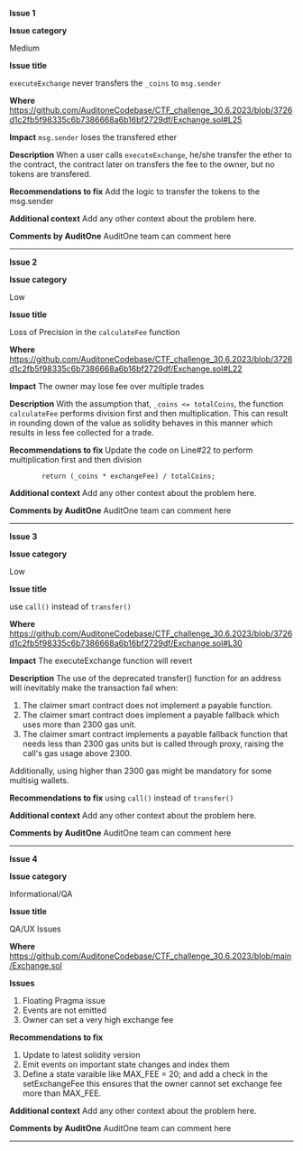 **Issue 1**

**Issue category**

Medium

**Issue title**

`executeExchange` never transfers the `_coins` to `msg.sender`

**Where**
https://github.com/AuditoneCodebase/CTF_challenge_30.6.2023/blob/3726d1c2fb5f98335c6b7386668a6b16bf2729df/Exchange.sol#L25

**Impact**
`msg.sender` loses the transfered ether

**Description**
When a user calls `executeExchange`, he/she transfer the ether to the contract, the contract later on transfers the fee to the owner, but no tokens are transfered.

**Recommendations to fix**
Add the logic to transfer the tokens to the msg.sender

**Additional context**
Add any other context about the problem here.

**Comments by AuditOne**
AuditOne team can comment here

---
**Issue 2**

**Issue category**

Low

**Issue title**

Loss of Precision in the `calculateFee` function 

**Where**
https://github.com/AuditoneCodebase/CTF_challenge_30.6.2023/blob/3726d1c2fb5f98335c6b7386668a6b16bf2729df/Exchange.sol#L22

**Impact**
The owner may lose fee over multiple trades

**Description**
With the assumption that, `_coins <= totalCoins`, the function `calculateFee` performs division first and then multiplication.
This can result in rounding down of the value as solidity behaves in this manner which results in less fee collected for a trade.

**Recommendations to fix**
Update the code on Line#22 to perform multiplication first and then division

```
        return (_coins * exchangeFee) / totalCoins;
```

**Additional context**
Add any other context about the problem here.

**Comments by AuditOne**
AuditOne team can comment here

---
**Issue 3**

**Issue category**

Low

**Issue title**

use `call()` instead of `transfer()`

**Where**
https://github.com/AuditoneCodebase/CTF_challenge_30.6.2023/blob/3726d1c2fb5f98335c6b7386668a6b16bf2729df/Exchange.sol#L30

**Impact**
The executeExchange function will revert

**Description**
The use of the deprecated transfer() function for an address will inevitably make the transaction fail when:

1. The claimer smart contract does not implement a payable function.
2. The claimer smart contract does implement a payable fallback which uses more than 2300 gas unit.
3. The claimer smart contract implements a payable fallback function that needs less than 2300 gas units but is called through proxy, raising the call's gas usage above 2300.

Additionally, using higher than 2300 gas might be mandatory for some multisig wallets.

**Recommendations to fix**
using `call()` instead of `transfer()`

**Additional context**
Add any other context about the problem here.

**Comments by AuditOne**
AuditOne team can comment here

---

**Issue 4**

**Issue category**

Informational/QA

**Issue title**

QA/UX Issues

**Where**
https://github.com/AuditoneCodebase/CTF_challenge_30.6.2023/blob/main/Exchange.sol

**Issues**

1. Floating Pragma issue
2. Events are not emitted
3. Owner can set a very high exchange fee

**Recommendations to fix**

1. Update to latest solidity version
2. Emit events on important state changes and index them
3. Define a state varaible like MAX_FEE = 20; and add a check in the setExchangeFee this ensures that the owner cannot set  exchange fee more than MAX_FEE.

**Additional context**
Add any other context about the problem here.

**Comments by AuditOne**
AuditOne team can comment here

---

